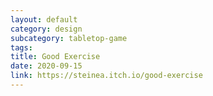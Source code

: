 ```yaml
---
layout: default
category: design
subcategory: tabletop-game
tags:
title: Good Exercise
date: 2020-09-15
link: https://steinea.itch.io/good-exercise
---
```

